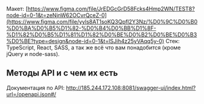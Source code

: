 Макет: [https://www.figma.com/file/JrEDGcGrD58Fcks4Hmp2WN/TEST8?node-id=0-1&t=zeNjnW62OCvrQceZ-0](https://www.figma.com/file/yyls8AT1soKQ3Qpfl2Y3Nz/%D0%9C%D0%B0%D0%BA%D0%B5%D1%82-%D0%B4%D0%BB%D1%8F-%D1%82%D0%B5%D1%81%D1%82%D0%BE%D0%B2%D0%BE%D0%B3%D0%BE?type=design&node-id=0-1&t=lSJih4z25yVAqq5y-0)
Стек: TypeScript, React, SASS, а так же всё что вам понадобится (кроме jQuery и node-sass).

## Методы API и с чем их есть

Документация по API: http://185.244.172.108:8081/swagger-ui/index.html?url=/openapi.json#/
